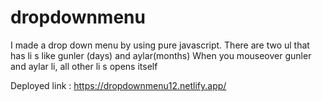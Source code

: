# dropdownmenu
I made a drop down menu by using pure javascript.
There are two ul that has li s like gunler (days) and aylar(months)
When you mouseover gunler and aylar li, all other li s opens itself

Deployed link : https://dropdownmenu12.netlify.app/
